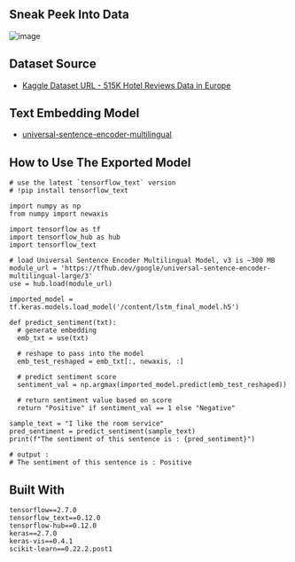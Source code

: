
## Sneak Peek Into Data
![image](https://user-images.githubusercontent.com/40615350/141520815-5dda08ec-62e5-4eed-b7cc-ba28e55fb42b.png)


## Dataset Source
* [Kaggle Dataset URL - 515K Hotel Reviews Data in Europe](https://www.kaggle.com/jiashenliu/515k-hotel-reviews-data-in-europe)

## Text Embedding Model
* [universal-sentence-encoder-multilingual](https://tfhub.dev/google/universal-sentence-encoder-multilingual/3)

## How to Use The Exported Model

```
# use the latest `tensorflow_text` version
# !pip install tensorflow_text

import numpy as np
from numpy import newaxis

import tensorflow as tf
import tensorflow_hub as hub
import tensorflow_text

# load Universal Sentence Encoder Multilingual Model, v3 is ~300 MB
module_url = 'https://tfhub.dev/google/universal-sentence-encoder-multilingual-large/3'
use = hub.load(module_url)

imported_model = tf.keras.models.load_model('/content/lstm_final_model.h5')

def predict_sentiment(txt):
  # generate embedding
  emb_txt = use(txt)
  
  # reshape to pass into the model
  emb_test_reshaped = emb_txt[:, newaxis, :]
  
  # predict sentiment score
  sentiment_val = np.argmax(imported_model.predict(emb_test_reshaped))
  
  # return sentiment value based on score
  return "Positive" if sentiment_val == 1 else "Negative"

sample_text = "I like the room service"
pred_sentiment = predict_sentiment(sample_text)
print(f"The sentiment of this sentence is : {pred_sentiment}")

# output : 
# The sentiment of this sentence is : Positive

```


## Built With
```
tensorflow==2.7.0
tensorflow_text==0.12.0
tensorflow-hub==0.12.0
keras==2.7.0
keras-vis==0.4.1
scikit-learn==0.22.2.post1
```
